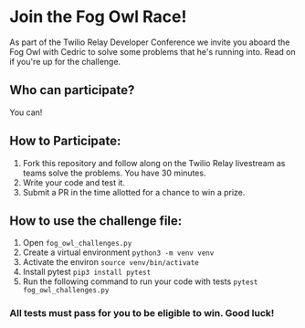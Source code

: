 # Join the Fog Owl Race! #

As part of the Twilio Relay Developer Conference we invite you aboard the Fog Owl with Cedric to solve some problems that he's running into. Read on if you're up for the challenge.

## Who can participate? ##

You can! 

## How to Participate: ##

1. Fork this repository and follow along on the Twilio Relay livestream as 
teams solve the problems. You have 30 minutes.
2. Write your code and test it.
3. Submit a PR in the time allotted for a chance to win a prize.

## How to use the challenge file: ##

1. Open `fog_owl_challenges.py`
2. Create a virtual environment
`python3 -m venv venv`
3. Activate the environ
`source venv/bin/activate`
4. Install pytest
`pip3 install pytest`
5. Run the following command to run your code with tests
`pytest fog_owl_challenges.py`

### All tests must pass for you to be eligible to win. Good luck! ###
